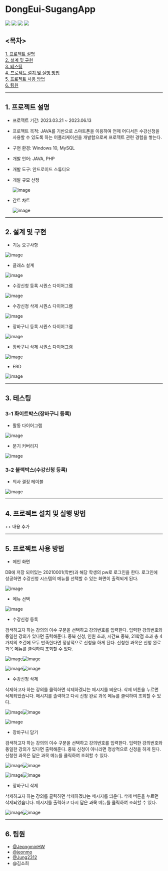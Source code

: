 # DongEui-SugangApp 
<img src="https://img.shields.io/badge/PHP-777BB4?style=for-the-badge&logo=PHP&logoColor=white">
<img src="https://img.shields.io/badge/MySQL-4479A1?style=for-the-badge&logo=MySQL&logoColor=white">
<img src="https://img.shields.io/badge/Android-3DDC84?style=for-the-badge&logo=Android&logoColor=white">
<img src="https://img.shields.io/badge/Android-3DDC84?style=for-the-badge&logo=Android&logoColor=white">

## <목차>
[1. 프로젝트 설명](#1-프로젝트-설명)<br/>
[2. 설계 및 구현](#2-설계-및-구현)<br/>
[3. 테스팅](#3-테스팅)<br/>
[4. 프로젝트 설치 및 실행 방법](#4-프로젝트-설치-및-실행-방법)<br/>
[5. 프로젝트 사용 방법](#5-프로젝트-사용-방법)<br/>
[6. 팀원](#6-팀원)<br/>

------------
  
## 1. 프로젝트 설명
- 프로젝트 기간: 2023.03.21 ~ 2023.06.13
- 프로젝트 목적: JAVA를 기반으로 스마트폰을 이용하여 언제 어디서든 수강신청을 사용할 수 있도록 하는 어플리케이션을 개발함으로써 프로젝트 관련 경험을 쌓는다.
- 구현 환경: Windows 10, MySQL
- 개발 언어: JAVA, PHP
- 개발 도구: 안드로이드 스튜디오
- 개발 규모 산정
  
  ![image](https://github.com/Jung2312/DongEui-SugangApp/assets/97083703/90b621dd-8657-4a67-b64c-8499a9b11cfa)
  
- 간트 차트
  
  ![image](https://github.com/Jung2312/DongEui-SugangApp/assets/97083703/a41b5b57-32af-40ab-b84e-a6931eb7442f)
  
------------
  
## 2. 설계 및 구현
- 기능 요구사항
  
![image](https://github.com/Jung2312/DongEui-SugangApp/assets/97083703/8eef09e2-a7e7-4741-9b2f-071aac482148)
  
- 클래스 설계
  
![image](https://github.com/Jung2312/DongEui-SugangApp/assets/97083703/16f4dffb-ee02-43d1-b5ea-8902b618e80d)
  
- 수강신청 등록 시퀀스 다이어그램
  
![image](https://github.com/Jung2312/DongEui-SugangApp/assets/97083703/7c3b02df-a50c-4072-97a7-2f571b525db1)
  
- 수강신청 삭제 시퀀스 다이어그램
  
![image](https://github.com/Jung2312/DongEui-SugangApp/assets/97083703/3f0c09d8-a490-43c9-93b9-27807d34ca22)
  
- 장바구니 등록 시퀀스 다이어그램
  
![image](https://github.com/Jung2312/DongEui-SugangApp/assets/97083703/d9a15873-ab21-4b63-885d-8d5eb78ae648)
  
- 장바구니 삭제 시퀀스 다이어그램
  
![image](https://github.com/Jung2312/DongEui-SugangApp/assets/97083703/7521e8fd-1ce8-45ac-96d6-6512c2defe23)
  
- ERD
  
![image](https://github.com/Jung2312/DongEui-SugangApp/assets/97083703/b8872a8c-6bf6-44fd-b81e-dcadae40a677)
  
------------
  
## 3. 테스팅
### 3-1 화이트박스(장바구니 등록)
- 활동 다이어그램
  
![image](https://github.com/Jung2312/DongEui-SugangApp/assets/97083703/895f2e06-cb49-4bfe-b704-7a867167cf0a)
  
- 분기 커버리지
  
![image](https://github.com/Jung2312/DongEui-SugangApp/assets/97083703/d6533e09-220c-4191-b693-8a8d260e06fe)
  
### 3-2 블랙박스(수강신청 등록)
- 의사 결정 테이블
  
![image](https://github.com/Jung2312/DongEui-SugangApp/assets/97083703/9f151fcd-26ba-4a9a-87f7-228c8b53b91e)
  
------------
  
## 4. 프로젝트 설치 및 실행 방법
++ 내용 추가
  
------------
  
## 5. 프로젝트 사용 방법
- 메인 화면
  
DB에 저장 되어있는 20210001(학번)과 해당 학생의 pw로 로그인을 한다. 로그인에 성공하면 수강신청 시스템의 메뉴를 선택할 수 있는 화면이 출력되게 된다.
  
![image](https://github.com/Jung2312/DongEui-SugangApp/assets/97083703/34c2708d-d168-42b4-904f-042de13e3197)
  
- 메뉴 선택
  
![image](https://github.com/Jung2312/DongEui-SugangApp/assets/97083703/5f1421c3-729c-4abf-98ec-78649baa45ea)
  
- 수강신청 등록
  
검색하고자 하는 강의의 이수 구분을 선택하고 강의번호를 입력한다. 입력한 강의번호와 동일한 강의가 있다면 출력해준다. 중복 신청, 인원 초과, 시간표 중복, 21학점 초과 총 4가지의 조건에 모두 만족한다면 정상적으로 신청을 하게 된다. 신청한 과목은 신청 완료 과목 메뉴를 클릭하여 조회할 수 있다.
  
![image](https://github.com/Jung2312/DongEui-SugangApp/assets/97083703/5765b4b6-7bff-470e-9774-a9324ac8da8e)![image](https://github.com/Jung2312/DongEui-SugangApp/assets/97083703/a405e24a-8f2a-439b-862b-0e71e7958549)
  
![image](https://github.com/Jung2312/DongEui-SugangApp/assets/97083703/88f06694-0755-403c-b6a9-bcf27fc22953)![image](https://github.com/Jung2312/DongEui-SugangApp/assets/97083703/5371ccad-cab6-4909-8367-c6aa4f186f0e)
  
- 수강신청 삭제
  
삭제하고자 하는 강의를 클릭하면 삭제하겠냐는 메시지를 띄운다. 삭제 버튼을 누르면 삭제되었습니다. 메시지를 출력하고 다시 신청 완료 과목 메뉴를 클릭하여 조회할 수 있다.
  
![image](https://github.com/Jung2312/DongEui-SugangApp/assets/97083703/3ac537d6-4960-412b-8acd-5fc782ef1b7f)![image](https://github.com/Jung2312/DongEui-SugangApp/assets/97083703/f334e3e0-7cc4-4c2a-9fc3-8d3753a8f1dc)
  
![image](https://github.com/Jung2312/DongEui-SugangApp/assets/97083703/345552eb-831c-4ca6-ae7f-69b843a84f70)
  
- 장바구니 담기
  
검색하고자 하는 강의의 이수 구분을 선택하고 강의번호를 입력한다. 입력한 강의번호와 동일한 강의가 있다면 출력해준다. 중복 신청이 아니라면 정상적으로 신청을 하게 된다. 신청한 과목은 담은 과목 메뉴를 클릭하여 조회할 수 있다.
  
![image](https://github.com/Jung2312/DongEui-SugangApp/assets/97083703/65bacfed-0db8-4365-a486-42a74c44dfda)![image](https://github.com/Jung2312/DongEui-SugangApp/assets/97083703/9b72e41c-00b2-4df7-9676-70a4d3f1961d)
  
![image](https://github.com/Jung2312/DongEui-SugangApp/assets/97083703/e1a7af9d-536b-4994-b523-98472ad29cd9)![image](https://github.com/Jung2312/DongEui-SugangApp/assets/97083703/a71df0a9-f215-41f4-9d42-0086846ffb95)
  
- 장바구니 삭제
  
삭제하고자 하는 강의를 클릭하면 삭제하겠냐는 메시지를 띄운다. 삭제 버튼을 누르면 삭제되었습니다. 메시지를 출력하고 다시 담은 과목 메뉴를 클릭하여 조회할 수 있다.
  
![image](https://github.com/Jung2312/DongEui-SugangApp/assets/97083703/8a242eb7-c447-465a-b110-dbe9ffd42b77)![image](https://github.com/Jung2312/DongEui-SugangApp/assets/97083703/3433b7dd-0364-46d4-94fa-e19e861bfb65)
  
------------
  
## 6. 팀원
- [@JeongminHW](https://github.com/JeongminHW)
- [@jeonmo](https://github.com/jeonmo)
- [@Jung2312](https://github.com/Jung2312)
- @김소희










